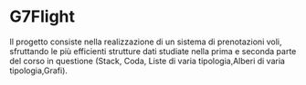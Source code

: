 # G7Flight
Il progetto consiste nella realizzazione di un sistema di prenotazioni voli, sfruttando le più efficienti strutture dati studiate nella prima e seconda parte del corso in questione (Stack, Coda, Liste di varia tipologia,Alberi di varia tipologia,Grafi).
